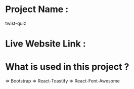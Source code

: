# Project Name : 
twist-quiz

# Live Website Link :

# What is used in this project ?
=> Bootstrap 
=> React-Toastify 
=> React-Font-Awesome
